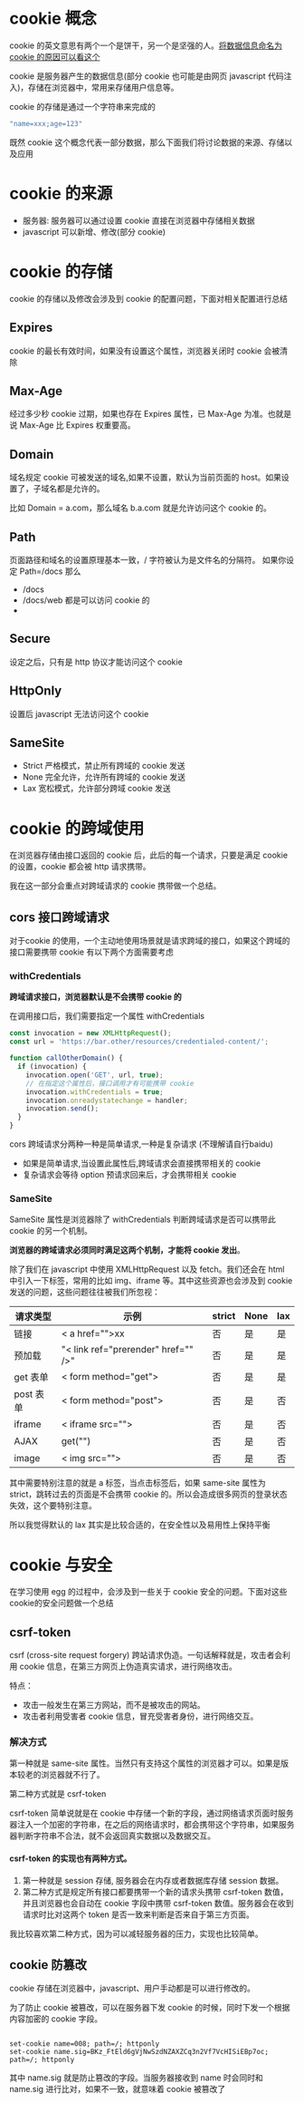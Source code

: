 # cookie 概念

cookie 的英文意思有两个一个是饼干，另一个是坚强的人。[将数据信息命名为 cookie 的原因可以看这个](https://www.inlife.co.uk/why-are-cookies-called-cookies/)

cookie 是服务器产生的数据信息(部分 cookie 也可能是由网页 javascript 代码注入)，存储在浏览器中，常用来存储用户信息等。

cookie 的存储是通过一个字符串来完成的

```javascript
"name=xxx;age=123"

```

既然 cookie 这个概念代表一部分数据，那么下面我们将讨论数据的来源、存储以及应用

# cookie 的来源

- 服务器: 服务器可以通过设置 cookie 直接在浏览器中存储相关数据
- javascript 可以新增、修改(部分 cookie)

# cookie 的存储

cookie 的存储以及修改会涉及到 cookie 的配置问题，下面对相关配置进行总结

## Expires

cookie 的最长有效时间，如果没有设置这个属性，浏览器关闭时 cookie 会被清除

## Max-Age

经过多少秒 cookie 过期，如果也存在 Expires 属性，已 Max-Age 为准。也就是说 Max-Age 比 Expires 权重要高。

## Domain

域名规定 cookie 可被发送的域名,如果不设置，默认为当前页面的 host。如果设置了，子域名都是允许的。

比如 Domain = a.com，那么域名 b.a.com 就是允许访问这个 cookie 的。

## Path

页面路径和域名的设置原理基本一致，/ 字符被认为是文件名的分隔符。 如果你设定 Path=/docs  那么

- /docs
- /docs/web
  都是可以访问 cookie 的
-

## Secure

设定之后，只有是 http 协议才能访问这个 cookie

## HttpOnly

设置后 javascript 无法访问这个 cookie

## SameSite

- Strict 严格模式，禁止所有跨域的 cookie 发送
- None 完全允许，允许所有跨域的 cookie 发送
- Lax 宽松模式，允许部分跨域 cookie 发送

# cookie 的跨域使用

在浏览器存储由接口返回的 cookie 后，此后的每一个请求，只要是满足 cookie 的设置，cookie 都会被 http 请求携带。

我在这一部分会重点对跨域请求的 cookie 携带做一个总结。

## cors 接口跨域请求

对于cookie 的使用，一个主动地使用场景就是请求跨域的接口，如果这个跨域的接口需要携带 cookie 有以下两个方面需要考虑

### withCredentials

**跨域请求接口，浏览器默认是不会携带 cookie 的**

在调用接口后，我们需要指定一个属性 withCredentials

```javascript
const invocation = new XMLHttpRequest();
const url = 'https://bar.other/resources/credentialed-content/';

function callOtherDomain() {
  if (invocation) {
    invocation.open('GET', url, true);
    // 在指定这个属性后，接口调用才有可能携带 cookie
    invocation.withCredentials = true;
    invocation.onreadystatechange = handler;
    invocation.send();
  }
}


```

cors 跨域请求分两种一种是简单请求,一种是复杂请求 (不理解请自行baidu)

- 如果是简单请求,当设置此属性后,跨域请求会直接携带相关的 cookie
- 复杂请求会等待 option 预请求回来后，才会携带相关 cookie

### SameSite

SameSite 属性是浏览器除了 withCredentials 判断跨域请求是否可以携带此 cookie 的另一个机制。

**浏览器的跨域请求必须同时满足这两个机制，才能将 cookie 发出**。

除了我们在 javascript 中使用 XMLHttpRequest 以及 fetch。我们还会在 html 中引入一下标签，常用的比如 img、iframe 等。其中这些资源也会涉及到 cookie 发送的问题，这些问题往往被我们所忽视：


| 请求类型  | 示例                                  | strict | None | lax |
| ----------- |-------------------------------------| -------- | ------ | ----- |
| 链接      | < a href="">xx</a>                  | 否     | 是   | 是  |
| 预加载    | "< link ref="prerender" href="" />" | 否     | 是   | 是  |
| get 表单  | < form method="get">                | 否     | 是   | 是  |
| post 表单 | < form method="post">               | 否     | 是   | 否  |
| iframe    | < iframe src="">                    | 否     | 是   | 否  |
| AJAX      | get("")                             | 否     | 是   | 否  |
| image     | < img src="">                       | 否     | 是   | 否  |

其中需要特别注意的就是 a 标签，当点击标签后，如果 same-site 属性为 strict，跳转过去的页面是不会携带 cookie 的。所以会造成很多网页的登录状态失效，这个要特别注意。

所以我觉得默认的 lax 其实是比较合适的，在安全性以及易用性上保持平衡

# cookie 与安全

在学习使用 egg 的过程中，会涉及到一些关于 cookie 安全的问题。下面对这些 cookie的安全问题做一个总结

## csrf-token

csrf (cross-site request forgery) 跨站请求伪造。一句话解释就是，攻击者会利用 cookie 信息，在第三方网页上伪造真实请求，进行网络攻击。

特点：

- 攻击一般发生在第三方网站，而不是被攻击的网站。
- 攻击者利用受害者 cookie 信息，冒充受害者身份，进行网络交互。

### 解决方式

第一种就是 same-site 属性。当然只有支持这个属性的浏览器才可以。如果是版本较老的浏览器就不行了。

第二种方式就是 csrf-token

csrf-token 简单说就是在 cookie 中存储一个新的字段，通过网络请求页面时服务器注入一个加密的字符串，在之后的网络请求时，都会携带这个字符串，如果服务器判断字符串不合法，就不会返回真实数据以及数据交互。

#### csrf-token 的实现也有两种方式。

1. 第一种就是 session 存储, 服务器会在内存或者数据库存储 session 数据。
2. 第二种方式是规定所有接口都要携带一个新的请求头携带 csrf-token 数值，并且浏览器也会自动在 cookie 字段中携带 csrf-token 数值。服务器会在收到请求时比对这两个 token 是否一致来判断是否来自于第三方页面。

我比较喜欢第二种方式，因为可以减轻服务器的压力，实现也比较简单。

## cookie 防篡改

cookie 存储在浏览器中，javascript、用户手动都是可以进行修改的。

为了防止 cookie 被篡改，可以在服务器下发 cookie 的时候，同时下发一个根据内容加密的 cookie 字段。

```

set-cookie name=008; path=/; httponly
set-cookie name.sig=BKz_FtEld6gVjNwSzdNZAXZCq3n2Vf7VcHISiEBp7oc; path=/; httponly

```

其中 name.sig 就是防止篡改的字段。当服务器接收到 name 时会同时和 name.sig 进行比对，如果不一致，就意味着 cookie 被篡改了
